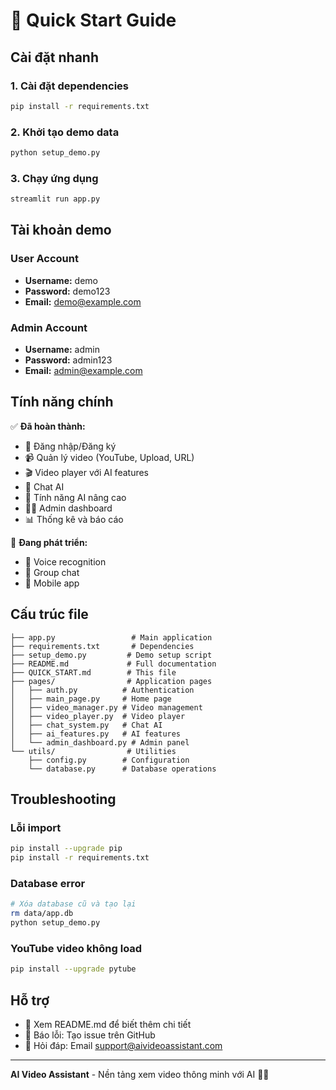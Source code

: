 # 🚀 Quick Start Guide

## Cài đặt nhanh

### 1. Cài đặt dependencies
```bash
pip install -r requirements.txt
```

### 2. Khởi tạo demo data
```bash
python setup_demo.py
```

### 3. Chạy ứng dụng
```bash
streamlit run app.py
```

## Tài khoản demo

### User Account
- **Username:** demo
- **Password:** demo123
- **Email:** demo@example.com

### Admin Account
- **Username:** admin
- **Password:** admin123
- **Email:** admin@example.com

## Tính năng chính

✅ **Đã hoàn thành:**
- 🔐 Đăng nhập/Đăng ký
- 📹 Quản lý video (YouTube, Upload, URL)
- 🎬 Video player với AI features
- 💬 Chat AI
- 🤖 Tính năng AI nâng cao
- 👨‍💼 Admin dashboard
- 📊 Thống kê và báo cáo

🔄 **Đang phát triển:**
- 🎤 Voice recognition
- 👥 Group chat
- 📱 Mobile app

## Cấu trúc file

```
├── app.py                 # Main application
├── requirements.txt       # Dependencies
├── setup_demo.py         # Demo setup script
├── README.md             # Full documentation
├── QUICK_START.md        # This file
├── pages/                # Application pages
│   ├── auth.py          # Authentication
│   ├── main_page.py     # Home page
│   ├── video_manager.py # Video management
│   ├── video_player.py  # Video player
│   ├── chat_system.py   # Chat AI
│   ├── ai_features.py   # AI features
│   └── admin_dashboard.py # Admin panel
└── utils/                # Utilities
    ├── config.py        # Configuration
    └── database.py      # Database operations
```

## Troubleshooting

### Lỗi import
```bash
pip install --upgrade pip
pip install -r requirements.txt
```

### Database error
```bash
# Xóa database cũ và tạo lại
rm data/app.db
python setup_demo.py
```

### YouTube video không load
```bash
pip install --upgrade pytube
```

## Hỗ trợ

- 📖 Xem README.md để biết thêm chi tiết
- 🐛 Báo lỗi: Tạo issue trên GitHub
- 💬 Hỏi đáp: Email support@aivideoassistant.com

---

**AI Video Assistant** - Nền tảng xem video thông minh với AI 🎥✨ 